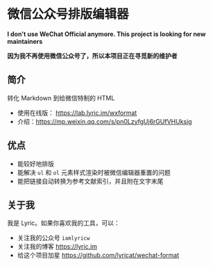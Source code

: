 # 微信公众号排版编辑器

**I don't use WeChat Official anymore. This project is looking for new maintainers**

**因为我不再使用微信公众号了，所以本项目正在寻觅新的维护者**

## 简介

转化 Markdown 到给微信特制的 HTML

- 使用在线版： https://lab.lyric.im/wxformat
- 介绍：https://mp.weixin.qq.com/s/pn0LzyfgUj6rGUfVHUksjg

## 优点

- 能较好地排版
- 能解决 `ul` 和 `ol` 元素样式渲染时被微信编辑器重置的问题
- 能把链接自动转换为参考文献索引，并且附在文字末尾

## 关于我

我是 Lyric。如果你喜欢我的工具，可以：

- 关注我的公众号 `iamlyricw`
- 关注我的博客 https://lyric.im
- 给这个项目加星 https://github.com/lyricat/wechat-format

